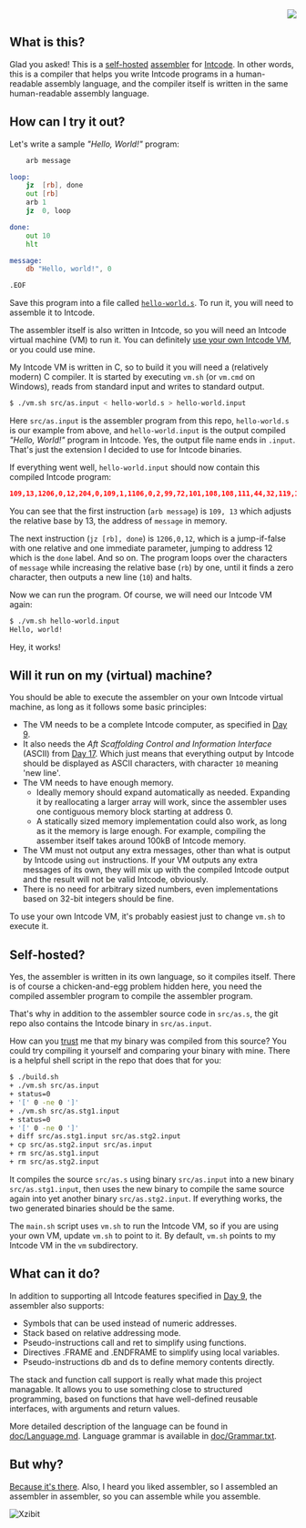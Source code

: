 <div align="right"><img src="https://github.com/matushorvath/xzintbit/workflows/Build%20and%20Test/badge.svg"></div>

What is this?
-------------

Glad you asked! This is a [self-hosted](https://en.wikipedia.org/wiki/Self-hosting_(compilers)) [assembler](https://en.wikipedia.org/wiki/Assembly_language#Assembler) for [Intcode](https://adventofcode.com/2019/day/9). In other words, this is a compiler that helps you write Intcode programs in a human-readable assembly language, and the compiler itself is written in the same human-readable assembly language.

How can I try it out?
---------------------

Let's write a sample *"Hello, World!"* program:

```asm
    arb message

loop:
    jz  [rb], done
    out [rb]
    arb 1
    jz  0, loop

done:
    out 10
    hlt

message:
    db "Hello, world!", 0

.EOF
```

Save this program into a file called [`hello-world.s`](test/hello-world.s).
To run it, you will need to assemble it to Intcode.

The assembler itself is also written in Intcode, so you will need an Intcode virtual machine (VM) to run it. You can definitely [use your own Intcode VM](#will-it-run-on-my-virtual-machine), or you could use mine.

My Intcode VM is written in C, so to build it you will need a (relatively modern) C compiler. It is started by executing `vm.sh` (or `vm.cmd` on Windows), reads from standard input and writes to standard output.

```sh
$ ./vm.sh src/as.input < hello-world.s > hello-world.input
```

Here `src/as.input` is the assembler program from this repo, `hello-world.s` is our example from above, and `hello-world.input` is the output compiled *"Hello, World!"* program in Intcode. Yes, the output file name ends in `.input`. That's just the extension I decided to use for Intcode binaries.

If everything went well, `hello-world.input` should now contain this compiled Intcode program:

```json
109,13,1206,0,12,204,0,109,1,1106,0,2,99,72,101,108,108,111,44,32,119,111,114,108,100,33,0
```

You can see that the first instruction (`arb message`) is `109, 13` which adjusts the relative base by 13, the address of `message` in memory.

The next instruction (`jz [rb], done`) is `1206,0,12`, which is a jump-if-false with one relative and one immediate parameter, jumping to address 12 which is the `done` label. And so on. The program loops over the characters of `message` while increasing the relative base (`rb`) by one, until it finds a zero character, then outputs a new line (`10`) and halts.

Now we can run the program. Of course, we will need our Intcode VM again:

```sh
$ ./vm.sh hello-world.input
Hello, world!
```

Hey, it works!

Will it run on my (virtual) machine?
------------------------------------

You should be able to execute the assembler on your own Intcode virtual machine, as long as it follows some basic principles:

- The VM needs to be a complete Intcode computer, as specified in [Day 9](https://adventofcode.com/2019/day/9).
- It also needs the *Aft Scaffolding Control and Information Interface* (ASCII) from [Day 17](https://adventofcode.com/2019/day/17). Which just means that everything output by Intcode should be displayed as ASCII characters, with character `10` meaning 'new line'.
- The VM needs to have enough memory.
   - Ideally memory should expand automatically as needed. Expanding it by reallocating a larger array will work, since the assembler uses one contiguous memory block starting at address 0.
   - A statically sized memory implementation could also work, as long as it the memory is large enough. For example, compiling the assember itself takes around 100kB of Intcode memory.
- The VM must not output any extra messages, other than what is output by Intcode using `out` instructions. If your VM outputs any extra messages of its own, they will mix up with the compiled Intcode output and the result will not be valid Intcode, obviously.
- There is no need for arbitrary sized numbers, even implementations based on 32-bit integers should be fine.

To use your own Intcode VM, it's probably easiest just to change `vm.sh` to execute it.

Self-hosted?
------------

Yes, the assembler is written in its own language, so it compiles itself. There is of course a chicken-and-egg problem hidden here, you need the compiled assembler program to compile the assembler program.

That's why in addition to the assembler source code in `src/as.s`, the git repo also contains the Intcode binary in `src/as.input`.

How can you [trust](https://www.cs.cmu.edu/~rdriley/487/papers/Thompson_1984_ReflectionsonTrustingTrust.pdf) me that my binary was compiled from this source? You could try compiling it yourself and comparing your binary with mine. There is a helpful shell script in the repo that does that for you:

```sh
$ ./build.sh
+ ./vm.sh src/as.input
+ status=0
+ '[' 0 -ne 0 ']'
+ ./vm.sh src/as.stg1.input
+ status=0
+ '[' 0 -ne 0 ']'
+ diff src/as.stg1.input src/as.stg2.input
+ cp src/as.stg2.input src/as.input
+ rm src/as.stg1.input
+ rm src/as.stg2.input
```

It compiles the source `src/as.s` using binary `src/as.input` into a new binary `src/as.stg1.input`, then uses the new binary to compile the same source again into yet another binary `src/as.stg2.input`. If everything works, the two generated binaries should be the same.

The `main.sh` script uses `vm.sh` to run the Intcode VM, so if you are using your own VM, update `vm.sh` to point to it. By default, `vm.sh` points to my Intcode VM in the `vm` subdirectory.

What can it do?
-----------------

In addition to supporting all Intcode features specified in [Day 9](https://adventofcode.com/2019/day/9), the assembler also supports:

- Symbols that can be used instead of numeric addresses.
- Stack based on relative addressing mode.
- Pseudo-instructions call and ret to simplify using functions.
- Directives .FRAME and .ENDFRAME to simplify using local variables.
- Pseudo-instructions db and ds to define memory contents directly.

The stack and function call support is really what made this project managable. It allows you to use something close to structured programming, based on functions that have well-defined reusable interfaces, with arguments and return values.

More detailed description of the language can be found in [doc/Language.md](doc/Language.md). Language grammar is available in [doc/Grammar.txt](doc/Grammar.txt).

But why?
--------

[Because it's there](https://en.wikiquote.org/wiki/George_Mallory).
Also, I heard you liked assembler, so I assembled an assembler in assembler, so you can assemble while you assemble.

![Xzibit](https://i.kym-cdn.com/photos/images/small/000/001/122/xzibit-happy.jpg)

